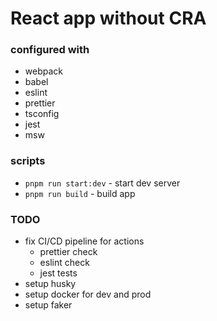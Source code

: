 # React app without CRA

### configured with

- webpack
- babel
- eslint
- prettier
- tsconfig
- jest
- msw

### scripts

- `pnpm run start:dev` - start dev server
- `pnpm run build` - build app

### TODO

- fix CI/CD pipeline for actions
  - prettier check
  - eslint check
  - jest tests
- setup husky
- setup docker for dev and prod
- setup faker
